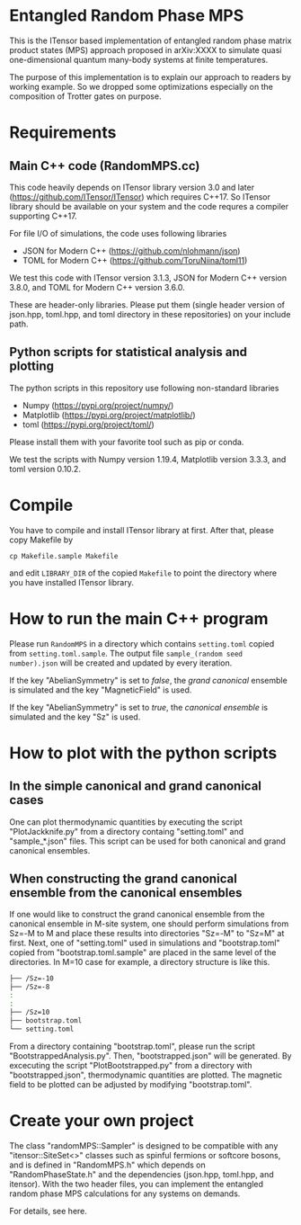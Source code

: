 # Entangled Random Phase MPS
This is the ITensor based implementation of entangled random phase matrix product states (MPS) approach proposed in arXiv:XXXX to simulate quasi one-dimensional quantum many-body systems at finite temperatures.

The purpose of this implementation is to explain our approach to readers by working example.
So we dropped some optimizations especially on the composition of Trotter gates on purpose.

# Requirements
## Main C++ code (RandomMPS.cc)
This code heavily depends on ITensor library version 3.0 and later (https://github.com/ITensor/ITensor) which requires C++17.
So ITensor library should be available on your system and the code requres a compiler supporting C++17. 

For file I/O of simulations, the code uses following libraries
- JSON for Modern C++ (https://github.com/nlohmann/json)
- TOML for Modern C++ (https://github.com/ToruNiina/toml11)

We test this code with ITensor version 3.1.3, JSON for Modern C++ version 3.8.0, and TOML for Modern C++ version 3.6.0.

These are header-only libraries. Please put them (single header version of json.hpp, toml.hpp, and toml directory in these repositories) on your include path.

## Python scripts for statistical analysis and plotting
The python scripts in this repository use following non-standard libraries
- Numpy (https://pypi.org/project/numpy/)
- Matplotlib (https://pypi.org/project/matplotlib/)
- toml (https://pypi.org/project/toml/)

Please install them with your favorite tool such as pip or conda.

We test the scripts with Numpy version 1.19.4, Matplotlib version 3.3.3, and toml version 0.10.2.

# Compile
You have to compile and install ITensor library at first. After that, please copy Makefile by
```
cp Makefile.sample Makefile
```
and edit ```LIBRARY_DIR``` of the copied ```Makefile``` to point the directory where you have installed ITensor library.

# How to run the main C++ program
Please run ```RandomMPS``` in a directory which contains ```setting.toml``` copied from ```setting.toml.sample```.
The output file ```sample_(random seed number).json``` will be created and updated by every iteration.

If the key "AbelianSymmetry" is set to *false*, the *grand canonical* ensemble is simulated and the key "MagneticField" is used.

If the key "AbelianSymmetry" is set to *true*, the *canonical ensemble* is simulated and the key "Sz" is used.

# How to plot with the python scripts
## In the simple canonical and grand canonical cases
One can plot thermodynamic quantities by executing the script "PlotJackknife.py" from a directory containg "setting.toml" and "sample_\*.json" files.
This script can be used for both canonical and grand canonical ensembles.

## When constructing the grand canonical ensemble from the canonical ensembles
If one would like to construct the grand canonical ensemble from the canonical ensemble in M-site system, one should perform simulations from Sz=-M to M and place these results into directories "Sz=-M" to "Sz=M" at first.
Next, one of "setting.toml" used in simulations and "bootstrap.toml" copied from "bootstrap.toml.sample" are placed in the same level of the directories.
In M=10 case for example, a directory structure is like this.
```bash
├── /Sz=-10                                                                                                                                                                    
├── /Sz=-8
:
:
├── /Sz=10
├── bootstrap.toml
└── setting.toml
```
From a directory containing "bootstrap.toml", please run the script "BootstrappedAnalysis.py". Then, "bootstrapped.json" will be generated.
By excecuting the script "PlotBootstrapped.py" from a directory with "bootstrapped.json", thermodynamic quantities are plotted.
The magnetic field to be plotted can be adjusted by modifying "bootstrap.toml".

# Create your own project
The class "randomMPS::Sampler" is designed to be compatible with any "itensor::SiteSet<>" classes such as spinful fermions or softcore bosons, and is defined in "RandomMPS.h" which depends on "RandomPhaseState.h" and the dependencies (json.hpp, toml.hpp, and itensor).
With the two header files, you can implement the entangled random phase MPS calculations for any systems on demands.

For details, see here.
